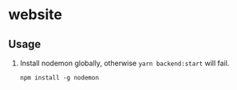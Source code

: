 # website

## Usage

1.  Install nodemon globally, otherwise `yarn backend:start` will fail.
    ```
    npm install -g nodemon
    ```
